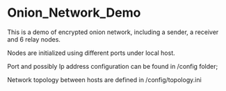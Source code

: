 # Onion_Network_Demo

This is a demo of encrypted onion network, including a sender, a receiver and 6 relay nodes.

Nodes are initialized using different ports under local host.

Port and possibly Ip address configuration can be found in /config folder;

Network topology between hosts are defined in /config/topology.ini